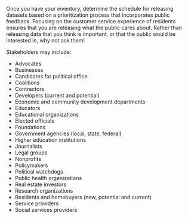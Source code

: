 Once you have your inventory, determine the schedule for releasing datasets based on a prioritization process that incorporates public feedback. Focusing on the customer service experience of residents ensures that you are releasing what the public cares about. Rather than releasing data that you think is important, or that the public would be interested in, why not ask them!

Stakeholders may include:
* Advocates
* Businesses
* Candidates for political office
* Coalitions
* Contractors
* Developers (current and potential)
* Economic and community development departments
* Educators
* Educational organizations
* Elected officials
* Foundations
* Government agencies (local, state, federal)
* Higher education institutions
* Journalists
* Legal groups
* Nonprofits
* Policymakers
* Political watchdogs
* Public health organizations
* Real estate investors
* Research organizations
* Residents and homebuyers (new, potential and current)
* Service providers
* Social services providers
